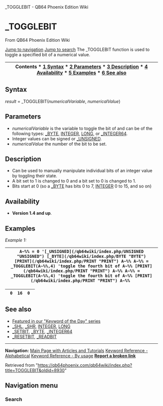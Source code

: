 


\_TOGGLEBIT - QB64 Phoenix Edition Wiki








# \_TOGGLEBIT



From QB64 Phoenix Edition Wiki



[Jump to navigation](#mw-head)
[Jump to search](#searchInput)
The \_TOGGLEBIT function is used to toggle a specified bit of a numerical value.


  






| Contents * [1 Syntax](#Syntax) * [2 Parameters](#Parameters) * [3 Description](#Description) * [4 Availability](#Availability) * [5 Examples](#Examples) * [6 See also](#See_also) |
| --- |


## Syntax


*result* = \_TOGGLEBIT(*numericalVariable*, *numericalValue*)
  




## Parameters


* *numericalVariable* is the variable to toggle the bit of and can be of the following types: [\_BYTE](/qb64wiki/index.php/BYTE "BYTE"), [INTEGER](/qb64wiki/index.php/INTEGER "INTEGER"), [LONG](/qb64wiki/index.php/LONG "LONG"), or [\_INTEGER64](/qb64wiki/index.php/INTEGER64 "INTEGER64").
* Integer values can be signed or [\_UNSIGNED](/qb64wiki/index.php/UNSIGNED "UNSIGNED").
* *numericalValue* the number of the bit to be set.


  




## Description


* Can be used to manually manipulate individual bits of an integer value by toggling their state.
* A bit set to 1 is changed to 0 and a bit set to 0 is changed to 1.
* Bits start at 0 (so a [\_BYTE](/qb64wiki/index.php/BYTE "BYTE") has bits 0 to 7, [INTEGER](/qb64wiki/index.php/INTEGER "INTEGER") 0 to 15, and so on)


  




## Availability


* **Version 1.4 and up**.


  




## Examples


*Example 1:*





| ``` A~%% = 0 '[_UNSIGNED](/qb64wiki/index.php/UNSIGNED "UNSIGNED") [_BYTE](/qb64wiki/index.php/BYTE "BYTE") [PRINT](/qb64wiki/index.php/PRINT "PRINT") A~%% A~%% = _TOGGLEBIT(A~%%,4) 'toggle the fourth bit of A~%% [PRINT](/qb64wiki/index.php/PRINT "PRINT") A~%% A~%% = _TOGGLEBIT(A~%%,4) 'toggle the fourth bit of A~%% [PRINT](/qb64wiki/index.php/PRINT "PRINT") A~%%  ``` |
| --- |




| ```  0  16  0  ``` |
| --- |


  




## See also


* [Featured in our "Keyword of the Day" series](https://qb64phoenix.com/forum/showthread.php?tid=1310)
* [\_SHL](/qb64wiki/index.php/SHL "SHL"), [\_SHR](/qb64wiki/index.php/SHR "SHR"), [INTEGER](/qb64wiki/index.php/INTEGER "INTEGER"), [LONG](/qb64wiki/index.php/LONG "LONG")
* [\_SETBIT](/qb64wiki/index.php/SETBIT "SETBIT"), [\_BYTE](/qb64wiki/index.php/BYTE "BYTE"), [\_INTEGER64](/qb64wiki/index.php/INTEGER64 "INTEGER64")
* [\_RESETBIT](/qb64wiki/index.php/RESETBIT "RESETBIT"), [\_READBIT](/qb64wiki/index.php/READBIT "READBIT")


  






---


**Navigation:**
[Main Page with Articles and Tutorials](/qb64wiki/index.php/Main_Page "Main Page")
[Keyword Reference - Alphabetical](/qb64wiki/index.php/Keyword_Reference_-_Alphabetical "Keyword Reference - Alphabetical")
[Keyword Reference - By usage](/qb64wiki/index.php/Keyword_Reference_-_By_usage "Keyword Reference - By usage")
**[Report a broken link](https://qb64phoenix.com/forum/showthread.php?tid=2800)**  





Retrieved from "<https://qb64phoenix.com/qb64wiki/index.php?title=TOGGLEBIT&oldid=8930>"




## Navigation menu








### Search





















